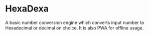 # HexaDexa
A basic number conversion engine which converts input number to Hexadecimal or decimal on choice.
It is also PWA for offline usage.
